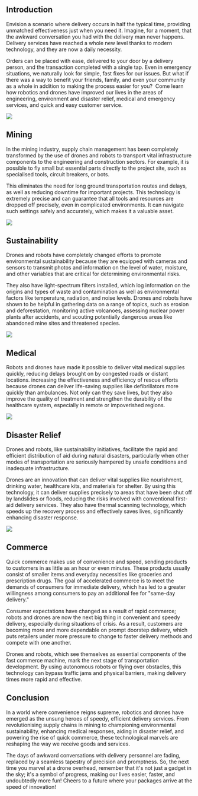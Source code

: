 ## Introduction

Envision a scenario where delivery occurs in half the typical time, providing unmatched effectiveness just when you need it. Imagine, for a moment, that the awkward conversation you had with the delivery man never happens. Delivery services have reached a whole new level thanks to modern technology, and they are now a daily necessity. 

Orders can be placed with ease, delivered to your door by a delivery person, and the transaction completed with a single tap. Even in emergency situations, we naturally look for simple, fast fixes for our issues. But what if there was a way to benefit your friends, family, and even your community as a whole in addition to making the process easier for you?  Come learn how robotics and drones have improved our lives in the areas of engineering, environment and disaster relief, medical and emergency services, and quick and easy customer service. 


<div class="left-image-con">
<img src="/img/blogs/1_mining.png" />
<div>

## Mining

In the mining industry, supply chain management has been completely transformed by the use of drones and robots to transport vital infrastructure components to the engineering and construction sectors. For example, it is possible to fly small but essential parts directly to the project site, such as specialised tools, circuit breakers, or bots. 

This eliminates the need for long ground transportation routes and delays, as well as reducing downtime for important projects. This technology is extremely precise and can guarantee that all tools and resources are dropped off precisely, even in complicated environments. It can navigate such settings safely and accurately, which makes it a valuable asset. 

</div>
</div>



<div class="left-image-con">
<img src="/img/blogs/1_sustain.png" />
<div>

## Sustainability

Drones and robots have completely changed efforts to promote environmental sustainability because they are equipped with cameras and sensors to transmit photos and information on the level of water, moisture, and other variables that are critical for determining environmental risks. 

They also have light-spectrum filters installed, which log information on the origins and types of waste and contamination as well as environmental factors like temperature, radiation, and noise levels. Drones and robots have shown to be helpful in gathering data on a range of topics, such as erosion and deforestation, monitoring active volcanoes, assessing nuclear power plants after accidents, and scouting potentially dangerous areas like abandoned mine sites and threatened species. 

</div>
</div>

<div class="left-image-con">
<img src="/img/blogs/1_medical.png" />
<div>

## Medical

Robots and drones have made it possible to deliver vital medical supplies quickly, reducing delays brought on by congested roads or distant locations. increasing the effectiveness and efficiency of rescue efforts because drones can deliver life-saving supplies like defibrillators more quickly than ambulances. Not only can they save lives, but they also improve the quality of treatment and strengthen the durability of the healthcare system, especially in remote or impoverished regions.

</div>
</div>


<div class="left-image-con">
<img src="/img/blogs/1_disaster.png" />
<div>

## Disaster Relief

Drones and robots, like sustainability initiatives, facilitate the rapid and efficient distribution of aid during natural disasters, particularly when other modes of transportation are seriously hampered by unsafe conditions and inadequate infrastructure. 

Drones are an innovation that can deliver vital supplies like nourishment, drinking water, healthcare kits, and materials for shelter. By using this technology, it can deliver supplies precisely to areas that have been shut off by landslides or floods, reducing the risks involved with conventional first-aid delivery services. They also have thermal scanning technology, which speeds up the recovery process and effectively saves lives, significantly enhancing disaster response. 


</div>
</div>



<div class="left-image-con">
<img src="/img/blogs/1_commerce.png" />
<div>

## Commerce

Quick commerce makes use of convenience and speed, sending products to customers in as little as an hour or even minutes. These products usually consist of smaller items and everyday necessities like groceries and prescription drugs. The goal of accelerated commerce is to meet the demands of consumers for immediate delivery, which has led to a greater willingness among consumers to pay an additional fee for "same-day delivery." 

Consumer expectations have changed as a result of rapid commerce; robots and drones are now the next big thing in convenient and speedy delivery, especially during situations of crisis. As a result, customers are becoming more and more dependable on prompt doorstep delivery, which puts retailers under more pressure to change to faster delivery methods and compete with one another. 

Drones and robots, which see themselves as essential components of the fast commerce machine, mark the next stage of transportation development. By using autonomous robots or flying over obstacles, this technology can bypass traffic jams and physical barriers, making delivery times more rapid and effective. 


</div>
</div>


## Conclusion

In a world where convenience reigns supreme, robotics and drones have emerged as the unsung heroes of speedy, efficient delivery services. From revolutionising supply chains in mining to championing environmental sustainability, enhancing medical responses, aiding in disaster relief, and powering the rise of quick commerce, these technological marvels are reshaping the way we receive goods and services. 

The days of awkward conversations with delivery personnel are fading, replaced by a seamless tapestry of precision and promptness. So, the next time you marvel at a drone overhead, remember that it's not just a gadget in the sky; it's a symbol of progress, making our lives easier, faster, and undoubtedly more fun! Cheers to a future where your packages arrive at the speed of innovation!


<br />
<br />
<br />
<br />
<br />
<br />
<br />
<br />
<br />
<br />
